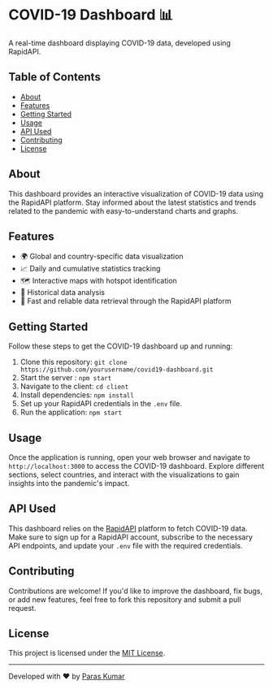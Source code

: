 # COVID-19 Dashboard 📊

A real-time dashboard displaying COVID-19 data, developed using RapidAPI.


## Table of Contents

- [About](#about)
- [Features](#features)
- [Getting Started](#getting-started)
- [Usage](#usage)
- [API Used](#api-used)
- [Contributing](#contributing)
- [License](#license)

## About

This dashboard provides an interactive visualization of COVID-19 data using the RapidAPI platform. Stay informed about the latest statistics and trends related to the pandemic with easy-to-understand charts and graphs.

## Features

- 🌍 Global and country-specific data visualization
- 📈 Daily and cumulative statistics tracking
- 🗺️ Interactive maps with hotspot identification
- 📅 Historical data analysis
- 🚀 Fast and reliable data retrieval through the RapidAPI platform

## Getting Started

Follow these steps to get the COVID-19 dashboard up and running:

1. Clone this repository: `git clone https://github.com/yourusername/covid19-dashboard.git`
2. Start the server : `npm start`
3. Navigate to the client: `cd client`
4. Install dependencies: `npm install`
5. Set up your RapidAPI credentials in the `.env` file.
6. Run the application: `npm start`

## Usage

Once the application is running, open your web browser and navigate to `http://localhost:3000` to access the COVID-19 dashboard. Explore different sections, select countries, and interact with the visualizations to gain insights into the pandemic's impact.

## API Used

This dashboard relies on the [RapidAPI](https://rapidapi.com/) platform to fetch COVID-19 data. Make sure to sign up for a RapidAPI account, subscribe to the necessary API endpoints, and update your `.env` file with the required credentials.

## Contributing

Contributions are welcome! If you'd like to improve the dashboard, fix bugs, or add new features, feel free to fork this repository and submit a pull request.

## License

This project is licensed under the [MIT License](LICENSE).

---

Developed with ❤️ by [Paras Kumar](https://github.com/kumarParas7477)
